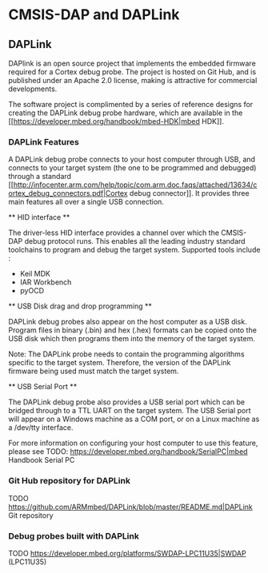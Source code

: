 # CMSIS-DAP and DAPLink


## DAPLink

DAPlink is an open source project that implements the embedded firmware required for a Cortex debug probe. The project is hosted on Git Hub, and is published under an Apache 2.0 license, making is attractive for commercial developments.

The software project is complimented by a series of reference designs for creating the DAPLink debug probe hardware, which are available in the [[https://developer.mbed.org/handbook/mbed-HDK|mbed HDK]].

### DAPLink Features

A DAPLink debug probe connects to your host computer through USB, and connects to your target system (the one to be programmed and debugged) through a standard [[http://infocenter.arm.com/help/topic/com.arm.doc.faqs/attached/13634/cortex_debug_connectors.pdf|Cortex debug connector]]. It provides three main features all over a single USB connection.

** HID interface **

The driver-less HID interface provides a channel over which the CMSIS-DAP debug protocol runs. This enables all the leading industry standard toolchains to program and debug the target system. Supported tools include :

  * Keil MDK
  * IAR Workbench
  * pyOCD


** USB Disk drag and drop programming **

DAPLink debug probes also appear on the host computer as a USB disk. Program files in binary (.bin) and hex (.hex) formats can be copied onto the USB disk which then programs them into the memory of the target system.

Note: The DAPLink probe needs to contain the programming algorithms specific to the target system. Therefore, the version of the DAPLink firmware being used must match the target system.

** USB Serial Port **

The DAPLink debug probe also provides a USB serial port which can be bridged through to a TTL UART on the target system.
The USB Serial port will appear on a Windows machine as a COM port, or on a Linux machine as a /dev/tty interface.

For more information on configuring your host computer to use this feature, please see TODO: https://developer.mbed.org/handbook/SerialPC|mbed Handbook Serial PC


### Git Hub repository for DAPLink

TODO https://github.com/ARMmbed/DAPLink/blob/master/README.md|DAPLink Git repository



### Debug probes built with DAPLink

TODO https://developer.mbed.org/platforms/SWDAP-LPC11U35|SWDAP (LPC11U35)
